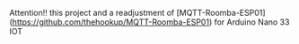 Attention!! this project and a readjustment of [MQTT-Roomba-ESP01] (https://github.com/thehookup/MQTT-Roomba-ESP01) for Arduino Nano 33 IOT
